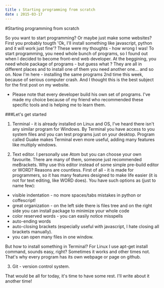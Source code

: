 ```yaml
---
title : Starting programming from scratch
date : 2015-03-17
---
```


#Starting programming from scratch


So you want to start programming? Or maybe just make some websites? First you probably tougth 'Ok, I'll install something like javascript, python and it will work just fine'? These were my thoughts - how wrong I was! To start programming, you need whole bunch of programs, so I found out when I decided to become front-end web developer.
At the beggining, you need whole package of programs - but guess what ? They are all in different places and to install one of them you need another one... and so on.
Now I'm here - installing the same programs 2nd time this week, because of serious computer crash. And I thought this is the best subject for the first post on my website.

* Please note that every developer build his own set of programs. I've made my choice because of my friend who recommended these specific tools and is helping me to learn them.

###Let's get started

1. Terminal - it is already installed on Linux and OS, I've heard there isn't any similar program for Windows. By Terminal you have access to you system files and you can test programs just on your desktop.
Program called Guake makes Terminal even more useful, adding many features like multiply windows.

2. Text editor. I personally use Atom but you can choose your own favourite. There are many of them, someone just recommended meBrackets.
Why use this editor instead of some simple pre-build editor or WORD? Reasons are countless.
First of all - it is made for programmers, so it has many features designed to make life easier (it is not for text editing, like WORD does). You have such options as (just to name few):
- visible indentation - no more spaces/tabs mistakes in python or coffescript!
- great organization - on the left side there is files tree and on the right side you can install package to minimize your whole code
- color reserved words - you can easily notice misspells
- auto-ending words
- auto-closing brackets (especially useful with javascript, I hate closing all brackets manually).
- you can open many files in one window.

But how to install something in Terminal? For Linux I use apt-get install command, sounds easy, right? Sometimes it works and other times not. That's why every program has its own webpage or page on github.

3. Git - version control system.

That would be all for today, it's time to have some rest. I'll write about it another time!
